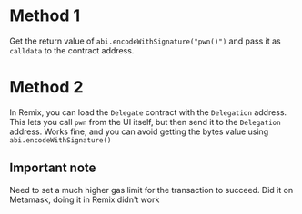 # Method 1

Get the return value of `abi.encodeWithSignature("pwn()")` and pass it as `calldata` to the contract address.

# Method 2

In Remix, you can load the `Delegate` contract with the `Delegation` address. This lets you call `pwn` from the UI itself, but then send it to the `Delegation` address. Works fine, and you can avoid getting the bytes value using `abi.encodeWithSignature()`

## Important note

Need to set a much higher gas limit for the transaction to succeed. Did it on Metamask, doing it in Remix didn't work
